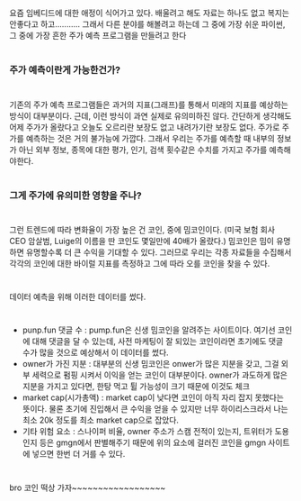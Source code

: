 #
요즘 임베디드에 대한 애정이 식어가고 있다. 배울려고 해도 자료는 하나도 없고 복지는 안좋다고 하고...........
그래서 다른 분야를 해볼려고 하는데 그 중에 가장 쉬운 파이썬, 그 중에 가장 흔한 주가 예측 프로그램을 만들려고 한다  
#
#
### 주가 예측이란게 가능한건가?  
#
기존의 주가 예측 프로그램들은 과거의 지표(그래프)를 통해서 미래의 지표를 예상하는 방식이 대부분이다.
근데, 이런 방식이 과연 실제로 유의미하진 않다.
간단하게 생각해도 어제 주가가 올랐다고 오늘도 오르리란 보장도 없고 내려가기란 보장도 없다. 주가로 주가를 예측하는 것은 거의 불가능에 가깝다.
그래서 우리는 주가를 예측할 때 내부의 정보가 아닌 외부 정보, 종목에 대한 평가, 인기, 검색 횟수같은 수치를 가지고 주가를 예측해야한다.  
#

### 그게 주가에 유의미한 영향을 주나?

#

그런 트렌드에 따라 변화율이 가장 높은 건 코인, 중에 밈코인이다. (미국 보험 회사 CEO 암살범, Luige의 이름을 딴 코인도 몇일만에 40배가 올랐다.) 밈코인은 밈이 유명하면 유명할수록 더 큰 수익을 기대할 수 있다. 그러므로 우리는 각종 자료들을 수집해서 각각의 코인에 대한 바이럴 지표를 측정하고 그에 따라 오를 코인을 찾을 수 있다.

#

데이터 예측을 위해 이러한 데이터를 썼다.

#

- punp.fun 댓글 수 : pump.fun은 신생 밈코인을 알려주는 사이트이다. 여기선 코인에 대해 댓글을 달 수 있는데, 사전 마케팅이 잘 되있는 코인이라면 초기에도 댓글 수가 많을 것으로 예상해서 이 데이터를 썼다.
- owner가 가진 지분 : 대부분의 신생 밈코인은 onwer가 많은 지분을 갖고, 그걸 외부 세력으로 펌핑 시켜서 이익을 얻는 코인이 대부분이다. owner가 과도하게 많은 지분을 가지고 있다면, 한탕 먹고 튈 가능성이 크기 때문에 이것도 체크
- market cap(시가총액) : market cap이 낮다면 코인이 아직 자리 잡지 못했다는 뜻이다. 물론 초기에 진입해서 큰 수익을 얻을 수 있지만 너무 하이리스크라서 나는 최소 20k 정도를 최소 market cap으로 잡았다.
- 기타 위험 요소 : 스나이퍼 비율, owner 주소가 스캠 전적이 있는지, 트위터가 도용인지 등은 gmgn에서 판별해주기 때문에 위의 요소에 걸러진 코인을 gmgn 사이트에 넣으면 한번 더 거를 수 있다.

#

bro 코인 떡상 가자~~~~~~~~~~~~~~~~~~
